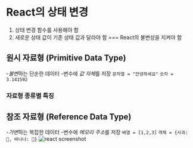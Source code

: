 # React의 상태 변경
1. 상태 변경 함수를 사용해야 함
2. 새로운 상태 값이 기존 상태 값과 달라야 함 === React의 불변성을 지켜야 함
## 원시 자료형 (Primitive Data Type)
-*불변*하는 단순한 데이터
-변수에 *값 자체*를 저장
`문자열 = "안녕하세요"` 
`숫자 = 3.141592`
### 자료형 종류별 특징
## 참조 자료형 (Reference Data Type)
-*가변*하는 복잡한 데이터
-변수에 *메모리 주소*를 저장
`배열 = [1,2,3]`
`객체 = {사과: 🍎, 바나나: 🍌}`
![react screenshot](../../images/Screenshot%202024-11-13%20at%2010.31.42 AM.png)



